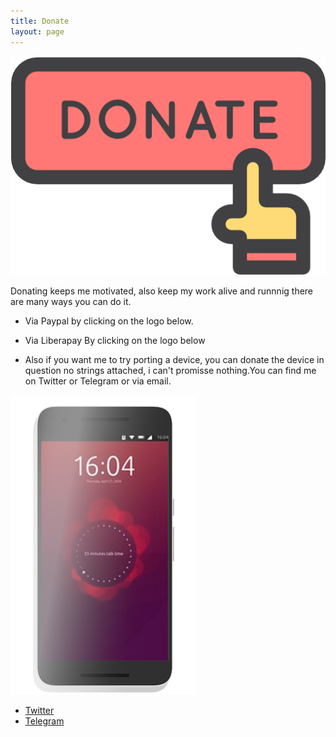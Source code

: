 ```yaml
---
title: Donate
layout: page
---
```

![Donate](https://github.com/rubencarneiro/rubencarneiro.io/blob/main/assets/images/donate/donate.png?raw=true)

<p>Donating keeps me motivated, also keep my work alive and runnnig there are many ways you can do it.</p>

- Via Paypal by clicking on the logo below.
- Via Liberapay  By clicking on the logo below

- <p>Also if you want me to try porting a device, you can donate the device in question no strings attached, i can't promisse nothing.You can find me on Twitter or Telegram or via email.</p>


![Device](https://github.com/rubencarneiro/rubencarneiro.io/blob/main/assets/images/donate/device.png?raw=true?)


- <a href="https://twitter.com/rubenlcarneiro">Twitter</a>
- <a href="https://t.me/rubencarneiro">Telegram</a>



